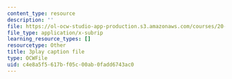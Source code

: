 ```yaml
---
content_type: resource
description: ''
file: https://ol-ocw-studio-app-production.s3.amazonaws.com/courses/20-219-becoming-the-next-bill-nye-writing-and-hosting-the-educational-show-january-iap-2015/c4e8a5f5617bf05c00ab0fadd6743ac0_YjZKOZqsOzM.srt
file_type: application/x-subrip
learning_resource_types: []
resourcetype: Other
title: 3play caption file
type: OCWFile
uid: c4e8a5f5-617b-f05c-00ab-0fadd6743ac0
---
```

